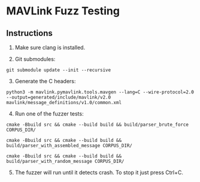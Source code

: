 # MAVLink Fuzz Testing

## Instructions

1. Make sure clang is installed.

2. Git submodules:
```
git submodule update --init --recursive
```

3. Generate the C headers:
```
python3 -m mavlink.pymavlink.tools.mavgen --lang=C --wire-protocol=2.0 --output=generated/include/mavlink/v2.0 mavlink/message_definitions/v1.0/common.xml
```

4. Run one of the fuzzer tests:

```
cmake -Bbuild src && cmake --build build && build/parser_brute_force CORPUS_DIR/
```

```
cmake -Bbuild src && cmake --build build && build/parser_with_assembled_message CORPUS_DIR/
```

```
cmake -Bbuild src && cmake --build build && build/parser_with_random_message CORPUS_DIR/
```

5. The fuzzer will run until it detects crash. To stop it just press Ctrl+C.
